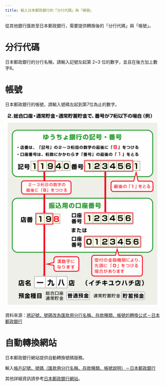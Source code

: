 ```yaml
---
title: 輸入日本郵政銀行的「分行代碼」與「帳號」
---
```

從其他銀行匯款至日本郵政銀行，需要提供轉換後的「分行代碼」與「帳號」。

# 分行代碼

日本郵政銀行的分行名稱，請輸入記號左起第 2~3 位的數字，並且在後方加上數字8。

# 帳號

日本郵政銀行的帳號，請輸入號碼左起到第7位為止的數字。

![](./01_7ed6a9942c1a11b15bed1fe99f330b55-812x1024.png)

資料來源：[將記號、號碼改為匯款用分行名稱、存款種類、帳號的轉換公式－日本郵政銀行](https://www.jp-bank.japanpost.jp/kojin/sokin/koza/kj_sk_kz_furikomi_ksk.html)

# 自動轉換網站

日本郵政銀行網站提供自動轉換號碼服務。

輸入[帳戶記號、號碼（匯款用分行名稱、存款種類、帳號說明）－日本郵政銀行](https://www.jp-bank.japanpost.jp/kojin/sokin/furikomi/kouza/kj_sk_fm_kz_1.html)

其他詳細資訊請參考[日本郵政銀行網站](https://www.jp-bank.japanpost.jp/)。
